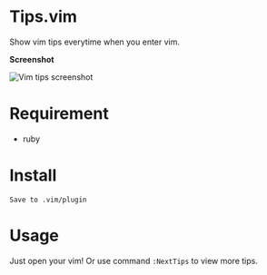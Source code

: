 # Tips.vim

Show vim tips everytime when you enter vim.

**Screenshot**

![Vim tips screenshot](https://raw.github.com/yesmeck/tips.vim/master/screenshot.png)

# Requirement

* ruby

# Install

    Save to .vim/plugin

# Usage

Just open your vim! Or use command ``:NextTips`` to view more tips.
